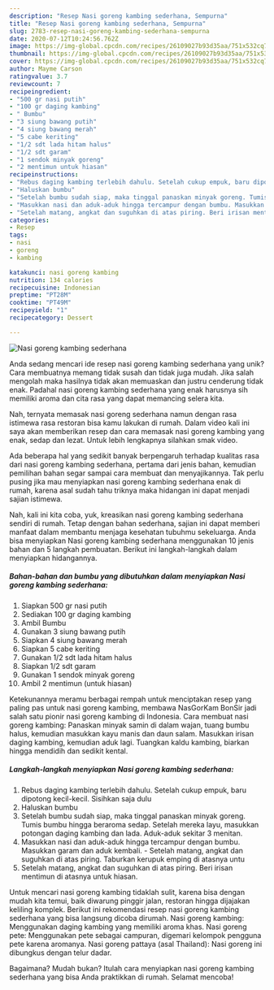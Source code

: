 ```yaml
---
description: "Resep Nasi goreng kambing sederhana, Sempurna"
title: "Resep Nasi goreng kambing sederhana, Sempurna"
slug: 2783-resep-nasi-goreng-kambing-sederhana-sempurna
date: 2020-07-12T10:24:56.762Z
image: https://img-global.cpcdn.com/recipes/26109027b93d35aa/751x532cq70/nasi-goreng-kambing-sederhana-foto-resep-utama.jpg
thumbnail: https://img-global.cpcdn.com/recipes/26109027b93d35aa/751x532cq70/nasi-goreng-kambing-sederhana-foto-resep-utama.jpg
cover: https://img-global.cpcdn.com/recipes/26109027b93d35aa/751x532cq70/nasi-goreng-kambing-sederhana-foto-resep-utama.jpg
author: Mayme Carson
ratingvalue: 3.7
reviewcount: 7
recipeingredient:
- "500 gr nasi putih"
- "100 gr daging kambing"
- " Bumbu"
- "3 siung bawang putih"
- "4 siung bawang merah"
- "5 cabe keriting"
- "1/2 sdt lada hitam halus"
- "1/2 sdt garam"
- "1 sendok minyak goreng"
- "2 mentimun untuk hiasan"
recipeinstructions:
- "Rebus daging kambing terlebih dahulu. Setelah cukup empuk, baru dipotong kecil-kecil. Sisihkan saja dulu"
- "Haluskan bumbu"
- "Setelah bumbu sudah siap, maka tinggal panaskan minyak goreng. Tumis bumbu hingga beraroma sedap. Setelah mereka layu, masukkan potongan daging kambing dan lada. Aduk-aduk sekitar 3 menitan."
- "Masukkan nasi dan aduk-aduk hingga tercampur dengan bumbu. Masukkan garam dan aduk kembali.  Setelah matang, angkat dan suguhkan di atas piring. Taburkan kerupuk emping di atasnya untu"
- "Setelah matang, angkat dan suguhkan di atas piring. Beri irisan mentimun di atasnya untuk hiasan."
categories:
- Resep
tags:
- nasi
- goreng
- kambing

katakunci: nasi goreng kambing 
nutrition: 134 calories
recipecuisine: Indonesian
preptime: "PT28M"
cooktime: "PT49M"
recipeyield: "1"
recipecategory: Dessert

---
```



![Nasi goreng kambing sederhana](https://img-global.cpcdn.com/recipes/26109027b93d35aa/751x532cq70/nasi-goreng-kambing-sederhana-foto-resep-utama.jpg)

Anda sedang mencari ide resep nasi goreng kambing sederhana yang unik? Cara membuatnya memang tidak susah dan tidak juga mudah. Jika salah mengolah maka hasilnya tidak akan memuaskan dan justru cenderung tidak enak. Padahal nasi goreng kambing sederhana yang enak harusnya sih memiliki aroma dan cita rasa yang dapat memancing selera kita.

Nah, ternyata memasak nasi goreng sederhana namun dengan rasa istimewa rasa restoran bisa kamu lakukan di rumah. Dalam video kali ini saya akan memberikan resep dan cara memasak nasi goreng kambing yang enak, sedap dan lezat. Untuk lebih lengkapnya silahkan smak video.

Ada beberapa hal yang sedikit banyak berpengaruh terhadap kualitas rasa dari nasi goreng kambing sederhana, pertama dari jenis bahan, kemudian pemilihan bahan segar sampai cara membuat dan menyajikannya. Tak perlu pusing jika mau menyiapkan nasi goreng kambing sederhana enak di rumah, karena asal sudah tahu triknya maka hidangan ini dapat menjadi sajian istimewa.


Nah, kali ini kita coba, yuk, kreasikan nasi goreng kambing sederhana sendiri di rumah. Tetap dengan bahan sederhana, sajian ini dapat memberi manfaat dalam membantu menjaga kesehatan tubuhmu sekeluarga. Anda bisa menyiapkan Nasi goreng kambing sederhana menggunakan 10 jenis bahan dan 5 langkah pembuatan. Berikut ini langkah-langkah dalam menyiapkan hidangannya.

<!--inarticleads1-->

##### Bahan-bahan dan bumbu yang dibutuhkan dalam menyiapkan Nasi goreng kambing sederhana:

1. Siapkan 500 gr nasi putih
1. Sediakan 100 gr daging kambing
1. Ambil  Bumbu
1. Gunakan 3 siung bawang putih
1. Siapkan 4 siung bawang merah
1. Siapkan 5 cabe keriting
1. Gunakan 1/2 sdt lada hitam halus
1. Siapkan 1/2 sdt garam
1. Gunakan 1 sendok minyak goreng
1. Ambil 2 mentimun (untuk hiasan)


Ketekunannya meramu berbagai rempah untuk menciptakan resep yang paling pas untuk nasi goreng kambing, membawa NasGorKam BonSir jadi salah satu pionir nasi goreng kambing di Indonesia. Cara membuat nasi goreng kambing: Panaskan minyak samin di dalam wajan, tuang bumbu halus, kemudian masukkan kayu manis dan daun salam. Masukkan irisan daging kambing, kemudian aduk lagi. Tuangkan kaldu kambing, biarkan hingga mendidih dan sedikit kental. 

<!--inarticleads2-->

##### Langkah-langkah menyiapkan Nasi goreng kambing sederhana:

1. Rebus daging kambing terlebih dahulu. Setelah cukup empuk, baru dipotong kecil-kecil. Sisihkan saja dulu
1. Haluskan bumbu
1. Setelah bumbu sudah siap, maka tinggal panaskan minyak goreng. Tumis bumbu hingga beraroma sedap. Setelah mereka layu, masukkan potongan daging kambing dan lada. Aduk-aduk sekitar 3 menitan.
1. Masukkan nasi dan aduk-aduk hingga tercampur dengan bumbu. Masukkan garam dan aduk kembali.  - Setelah matang, angkat dan suguhkan di atas piring. Taburkan kerupuk emping di atasnya untu
1. Setelah matang, angkat dan suguhkan di atas piring. Beri irisan mentimun di atasnya untuk hiasan.


Untuk mencari nasi goreng kambing tidaklah sulit, karena bisa dengan mudah kita temui, baik diwarung pinggir jalan, restoran hingga dijajakan keliling komplek. Berikut ini rekomendasi resep nasi goreng kambing sederhana yang bisa langsung dicoba dirumah. Nasi goreng kambing: Menggunakan daging kambing yang memiliki aroma khas. Nasi goreng pete: Menggunakan pete sebagai campuran, digemari kelompok pengguna pete karena aromanya. Nasi goreng pattaya (asal Thailand): Nasi goreng ini dibungkus dengan telur dadar. 

Bagaimana? Mudah bukan? Itulah cara menyiapkan nasi goreng kambing sederhana yang bisa Anda praktikkan di rumah. Selamat mencoba!
